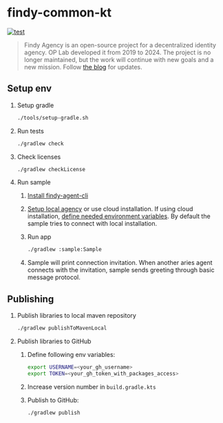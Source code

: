 # findy-common-kt

[![test](https://github.com/findy-network/findy-common-kt/actions/workflows/test.yml/badge.svg)](https://github.com/findy-network/findy-common-kt/actions/workflows/test.yml)

> Findy Agency is an open-source project for a decentralized identity agency.
> OP Lab developed it from 2019 to 2024. The project is no longer maintained,
> but the work will continue with new goals and a new mission.
> Follow [the blog](https://findy-network.github.io/blog/) for updates.

## Setup env

1. Setup gradle

    ```bash
    ./tools/setup-gradle.sh
    ```

2. Run tests

    ```bash
    ./gradlew check
    ```

3. Check licenses

    ```bash
    ./gradlew checkLicense
    ```

4. Run sample

    1. [Install findy-agent-cli](https://github.com/findy-network/findy-agent-cli#installation)
    1. [Setup local agency](https://github.com/findy-network/findy-wallet-pwa/tree/dev/tools/env#agency-setup-for-local-development)
    or use cloud installation.
    If using cloud installation, [define needed environment variables](./sample/src/main/kotlin/org/findy_network/findy_common_kt/sample/Sample.kt#L14).
    By default the sample tries to connect with local installation.
    1. Run app

        ```bash
        ./gradlew :sample:Sample
        ```

    1. Sample will print connection invitation.
    When another aries agent connects with the invitation,
    sample sends greeting through basic message protocol.

## Publishing

1. Publish libraries to local maven repository

    ```bash
    ./gradlew publishToMavenLocal
    ```

1. Publish libraries to GitHub
   1. Define following env variables:

        ```bash
        export USERNAME=<your_gh_username>
        export TOKEN=<your_gh_token_with_packages_access>
        ```

   1. Increase version number in `build.gradle.kts`
   1. Publish to GitHub:

        ```bash
        ./gradlew publish
        ```
